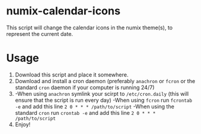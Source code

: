 # numix-calendar-icons
This script will change the calendar icons in the numix theme(s), to represent the current date.

# Usage
1) Download this script and place it somewhere.
2) Download and install a cron daemon (preferably `anachron` or `fcron` or the standard `cron` daemon if your computer is running 24/7)
3) -When using `anachron` symlink your scirpt to `/etc/cron.daily` (this will ensure that the script is run every day)
   -When using `fcron` run `fcrontab -e` and add this line `2 0 * * * /path/to/script`
   -When using the standard `cron` run `crontab -e` and add this line `2 0 * * * /path/to/script`
4) Enjoy!
